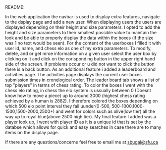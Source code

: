 README:

In the web application the navbar is used to display extra features, navigate to the dsplay page and add a new user. When displaying users the users are displayed depending on their height and size parameters. I opted to add the height and size parameters to their smallest possible value to maintain the look and be able to properly display the data within the boxes (if the size was 1 no text would be seen). For the content of the userboxes I filled it with user id, name, and chess elo as one of my extra parameters. To modify, delete, and or get mroe information on a given user select the user box by clicking on it and click on the corisponding button in the upper right hand side of the screen. If problems occur or u did not want to click the button there is a back button. As an additional feature i added a leaderboard and activities page. The activities page displays the current user boxes submission times in cronelogical order. The leader board tab shows a list of top "players" in terms of chess rating. To color the boxes I went with the chess elo rating, in chess the elo system is ussually between 0 (Doesnt know how to move a piece) up to around 3000 (highest chess rating achieved by a human is 2882). I therefore colored the boxes depending on which 500 elo point interval they fall uunder(0-500, 500-1000,1000-1500,1500-2000,2500+) and went for colors such as olive(low tier) all the way up to royal blue(above 2500 high tier).  My final feature I added was a player look up, I went with player ID as it is a unique id that is set by the databse which allows for quick and easy searches in case there are to many items on the display page.

If there are any questions/concerns feel free to email me at sbugal@sfu.ca
